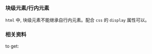 ### 块级元素/行内元素

`html` 中, 块级元素不能继承自行内元素。配合 `css` 的 `display` 属性可以。

### 相关资料

to get: [](https://juejin.im/post/5dcb89186fb9a04a752ba034)